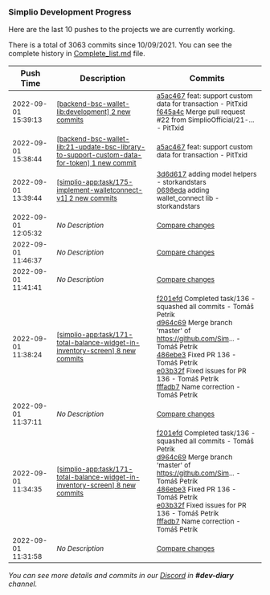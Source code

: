 
### Simplio Development Progress

Here are the last 10 pushes to the projects we are currently working.

There is a total of 3063 commits since 10/09/2021. You can see the complete history in
 [Complete_list.md](Complete_list.md) file.

| Push Time | Description | Commits |
| --- | --- | --- |
| <sub>2022-09-01 15:39:13</sub> | <sub>[[backend-bsc-wallet-lib:development] 2 new commits](https://github.com/SimplioOfficial/backend-bsc-wallet-lib/compare/edeab977515c...f645a4c7bda0)</sub> | <sub>[a5ac467](https://github.com/SimplioOfficial/backend-bsc-wallet-lib/commit/a5ac467ace10c1445987f5aa80f0efc36783a691) feat: support custom data for transaction - PitTxid<br>[f645a4c](https://github.com/SimplioOfficial/backend-bsc-wallet-lib/commit/f645a4c7bda053845fe396d5a26732dfe6c52f6b) Merge pull request #22 from SimplioOfficial/21-... - PitTxid</sub> |
| <sub>2022-09-01 15:38:44</sub> | <sub>[[backend-bsc-wallet-lib:21\-update\-bsc\-library\-to\-support\-custom\-data\-for\-token] 1 new commit](https://github.com/SimplioOfficial/backend-bsc-wallet-lib/commit/a5ac467ace10c1445987f5aa80f0efc36783a691)</sub> | <sub>[a5ac467](https://github.com/SimplioOfficial/backend-bsc-wallet-lib/commit/a5ac467ace10c1445987f5aa80f0efc36783a691) feat: support custom data for transaction - PitTxid</sub> |
| <sub>2022-09-01 13:39:44</sub> | <sub>[[simplio-app:task/175\-implement\-walletconnect\-v1] 2 new commits](https://github.com/SimplioOfficial/simplio-app/compare/9e2cc756d68a...0698edac1170)</sub> | <sub>[3d6d617](https://github.com/SimplioOfficial/simplio-app/commit/3d6d6177ecb78075ff6e14c7aba051ce5cdbf1e1) adding model helpers - storkandstars<br>[0698eda](https://github.com/SimplioOfficial/simplio-app/commit/0698edac11702dc8be621e1cb0d208043287f519) adding wallet_connect lib - storkandstars</sub> |
| <sub>2022-09-01 12:05:32</sub> | <sub>_No Description_</sub> | <sub>[Compare changes](https://github.com/SimplioOfficial/simplio-app/compare/cf3bd90b8cbe...d85a75505f98)</sub> |
| <sub>2022-09-01 11:46:37</sub> | <sub>_No Description_</sub> | <sub>[Compare changes](https://github.com/SimplioOfficial/simplio-app/compare/44a03745ca02...cf3bd90b8cbe)</sub> |
| <sub>2022-09-01 11:41:41</sub> | <sub>_No Description_</sub> | <sub>[Compare changes](https://github.com/SimplioOfficial/simplio-app/compare/5e6c69dd93c2...44a03745ca02)</sub> |
| <sub>2022-09-01 11:38:24</sub> | <sub>[[simplio-app:task/171\-total\-balance\-widget\-in\-inventory\-screen] 8 new commits](https://github.com/SimplioOfficial/simplio-app/compare/9f23a88828a2...5e6c69dd93c2)</sub> | <sub>[f201efd](https://github.com/SimplioOfficial/simplio-app/commit/f201efd8f5ea5a1a16c50d5cb4d707122175aaca) Completed task/136 - squashed all commits - Tomáš Petrík<br>[d964c69](https://github.com/SimplioOfficial/simplio-app/commit/d964c69002f3e8a04f6f440ea65222d9ced15df2) Merge branch 'master' of https://github.com/Sim... - Tomáš Petrík<br>[486ebe3](https://github.com/SimplioOfficial/simplio-app/commit/486ebe3ef10bbe05a5642ed87a8446cfe8a37202) Fixed PR 136 - Tomáš Petrík<br>[e03b32f](https://github.com/SimplioOfficial/simplio-app/commit/e03b32f92e81e2373ebf2f2f5821969b1f0fb097) Fixed issues for PR 136 - Tomáš Petrík<br>[fffadb7](https://github.com/SimplioOfficial/simplio-app/commit/fffadb78760e9cc345faa775687ccc84de635f09) Name correction - Tomáš Petrík</sub> |
| <sub>2022-09-01 11:37:11</sub> | <sub>_No Description_</sub> | <sub>[Compare changes](https://github.com/SimplioOfficial/simplio-app/compare/27f4d4106aea...9f23a88828a2)</sub> |
| <sub>2022-09-01 11:34:35</sub> | <sub>[[simplio-app:task/171\-total\-balance\-widget\-in\-inventory\-screen] 8 new commits](https://github.com/SimplioOfficial/simplio-app/compare/d324a5cd9726...27f4d4106aea)</sub> | <sub>[f201efd](https://github.com/SimplioOfficial/simplio-app/commit/f201efd8f5ea5a1a16c50d5cb4d707122175aaca) Completed task/136 - squashed all commits - Tomáš Petrík<br>[d964c69](https://github.com/SimplioOfficial/simplio-app/commit/d964c69002f3e8a04f6f440ea65222d9ced15df2) Merge branch 'master' of https://github.com/Sim... - Tomáš Petrík<br>[486ebe3](https://github.com/SimplioOfficial/simplio-app/commit/486ebe3ef10bbe05a5642ed87a8446cfe8a37202) Fixed PR 136 - Tomáš Petrík<br>[e03b32f](https://github.com/SimplioOfficial/simplio-app/commit/e03b32f92e81e2373ebf2f2f5821969b1f0fb097) Fixed issues for PR 136 - Tomáš Petrík<br>[fffadb7](https://github.com/SimplioOfficial/simplio-app/commit/fffadb78760e9cc345faa775687ccc84de635f09) Name correction - Tomáš Petrík</sub> |
| <sub>2022-09-01 11:31:58</sub> | <sub>_No Description_</sub> | <sub>[Compare changes](https://github.com/SimplioOfficial/simplio-app/compare/a3af63b5a908...d324a5cd9726)</sub> |

_You can see more details and commits in our [Discord](https://discord.gg/aKhjuwZmdP) in **#dev-diary** channel._
